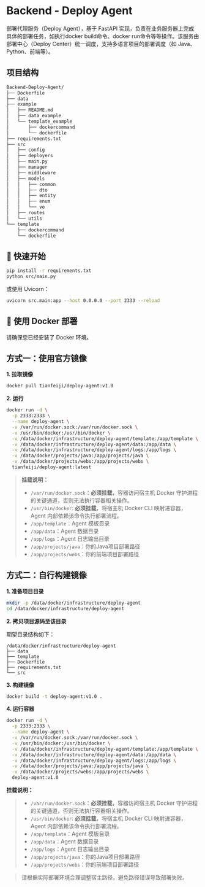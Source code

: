 # Backend - Deploy Agent

部署代理服务（Deploy Agent），基于 FastAPI 实现，负责在业务服务器上完成具体的部署任务，如执行docker build命令、docker run命令等等操作。该服务由部署中心（Deploy Center）统一调度，支持多语言项目的部署调度（如 Java、Python、前端等）。

## 项目结构
```bash
Backend-Deploy-Agent/
├── Dockerfile
├── data
├── example
│   ├── README.md
│   ├── data_example
│   └── template_example
│       ├── dockercommand
│       └── dockerfile
├── requirements.txt
├── src
│   ├── config
│   ├── deployers
│   ├── main.py
│   ├── manager
│   ├── middleware
│   ├── models
│   │   ├── common
│   │   ├── dto
│   │   ├── entity
│   │   ├── enum
│   │   └── vo
│   ├── routes
│   └── utils
└── template
    ├── dockercommand
    └── dockerfile
```

## 🚀 快速开始

```bash
pip install -r requirements.txt
python src/main.py
```

或使用 Uvicorn：

```bash
uvicorn src.main:app --host 0.0.0.0 --port 2333 --reload
```

## 🐳 使用 Docker 部署

请确保您已经安装了 Docker 环境。

## 方式一：使用官方镜像

**1. 拉取镜像**
```bash
docker pull tianfeiji/deploy-agent:v1.0
```

**2. 运行**
```bash
docker run -d \
  -p 2333:2333 \
  --name deploy-agent \
  -v /var/run/docker.sock:/var/run/docker.sock \
  -v /usr/bin/docker:/usr/bin/docker \
  -v /data/docker/infrastructure/deploy-agent/template:/app/template \
  -v /data/docker/infrastructure/deploy-agent/data:/app/data \
  -v /data/docker/infrastructure/deploy-agent/logs:/app/logs \
  -v /data/docker/projects/java:/app/projects/java \
  -v /data/docker/projects/webs:/app/projects/webs \
  tianfeiji/deploy-agent:latest
```

> **挂载说明：**  
> - `/var/run/docker.sock`：**必须挂载**，容器访问宿主机 Docker 守护进程的关键通道，否则无法执行容器相关操作。
> - `/usr/bin/docker`: **必须挂载**，将宿主机 Docker CLI 映射进容器，Agent 内部依赖该命令执行部署流程。
> - `/app/template`：Agent 模板目录
> - `/app/data`：Agent 数据目录
> - `/app/logs`：Agent 日志输出目录
> - `/app/projects/java`：你的Java项目部署路径
> - `/app/projects/webs`：你的前端项目部署路径


## 方式二：自行构建镜像

**1. 准备项目目录**
```bash
mkdir -p /data/docker/infrastructure/deploy-agent
cd /data/docker/infrastructure/deploy-agent
```

**2. 拷贝项目源码至该目录**

期望目录结构如下：

```
/data/docker/infrastructure/deploy-agent
├── data
├── template
├── Dockerfile
├── requirements.txt
└── src
```

**3. 构建镜像**
```bash
docker build -t deploy-agent:v1.0 .
```

**4. 运行容器**
```bash
docker run -d \
  -p 2333:2333 \
  --name deploy-agent \
  -v /var/run/docker.sock:/var/run/docker.sock \
  -v /usr/bin/docker:/usr/bin/docker \
  -v /data/docker/infrastructure/deploy-agent/template:/app/template \
  -v /data/docker/infrastructure/deploy-agent/data:/app/data \
  -v /data/docker/infrastructure/deploy-agent/logs:/app/logs \
  -v /data/docker/projects/java:/app/projects/java \
  -v /data/docker/projects/webs:/app/projects/webs \
  deploy-agent:v1.0
```

**挂载说明：**
> - `/var/run/docker.sock`：**必须挂载**，容器访问宿主机 Docker 守护进程的关键通道，否则无法执行容器相关操作。
> - `/usr/bin/docker`: **必须挂载**，将宿主机 Docker CLI 映射进容器，Agent 内部依赖该命令执行部署流程。
> - `/app/template`：Agent 模板目录
> - `/app/data`：Agent 数据目录
> - `/app/logs`：Agent 日志输出目录
> - `/app/projects/java`：你的Java项目部署路径
> - `/app/projects/webs`：你的前端项目部署路径

> 请根据实际部署环境合理调整宿主路径，避免路径错误导致部署失败。
